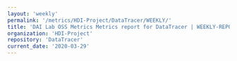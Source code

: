 ```yaml
---
layout: 'weekly'
permalink: '/metrics/HDI-Project/DataTracer/WEEKLY/'
title: 'DAI Lab OSS Metrics Metrics report for DataTracer | WEEKLY-REPORT-2020-03-29'
organization: 'HDI-Project'
repository: 'DataTracer'
current_date: '2020-03-29'
---
```

